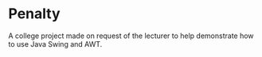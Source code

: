 # Penalty
A college project made on request of the lecturer to help demonstrate how to use Java Swing and AWT.
